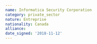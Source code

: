 ```yaml
---
name: Informatica Security Corporation
category: private_sector
nature: Entreprise
nationality: Canada
alliance: 
date_signed: '2018-11-12'
---
```

    